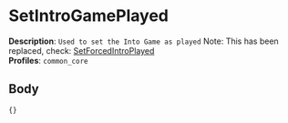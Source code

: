# SetIntroGamePlayed

**Description**: `Used to set the Into Game as played` Note: This has been replaced, check: [SetForcedIntroPlayed](https://github.com/LeleDerGrasshalmi/FortniteEndpointsDocumentation/blob/main/Fortnite/MCP/operations/SetForcedIntroPlayed.md) \
**Profiles**: `common_core`

## Body
```js
{}
```
